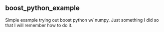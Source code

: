 ## boost_python_example 

Simple example trying out boost python w/ numpy. Just something I did so that I will remember how to do it.  

